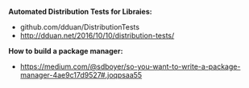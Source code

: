 **Automated Distribution Tests for Libraies:** 

- github.com/dduan/DistributionTests
- http://dduan.net/2016/10/10/distribution-tests/



**How to build a package manager:**

- https://medium.com/@sdboyer/so-you-want-to-write-a-package-manager-4ae9c17d9527#.joqpsaa55



